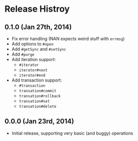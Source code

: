 
# Release Histroy

## 0.1.0 (Jan 27th, 2014)

  * Fix error handling (NAN expects weird stuff with `errmsg`)
  * Add options to `#open`
  * Add `#getSync` and `#setSync`
  * Add `#purge`
  * Add iteration support:
      - `#iterator`
      - `iterator#next`
      - `iterator#end`
  * Add transaction support:
      - `#transaction`
      - `transation#commit`
      - `transation#rollback`
      - `transation#set`
      - `transation#delete`

## 0.0.0 (Jan 23rd, 2014)

  * Initial release, supporting very basic (and buggy) operations
